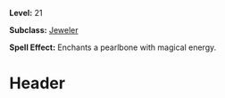 <!-- TITLE: Spell: Enchant Pearlbone -->
<!-- SUBTITLE:  -->

**Level:** 21

**Subclass:** [Jeweler](jeweler)

**Spell Effect:** Enchants a pearlbone with magical energy.

# Header